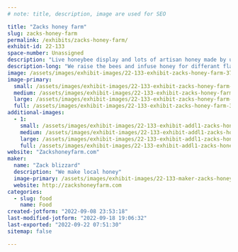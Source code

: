 ```yaml
---
# note: title, description, image are used for SEO

title: "Zacks honey farm"
slug: zacks-honey-farm
permalink: /exhibits/zacks-honey-farm/
exhibit-id: 22-133
space-number: Unassigned
description: "Live honeybee display and lots of artisan honey made by us."
description-long: "We raise the bees and infuse honey for differant flavors."
image: /assets/images/exhibit-images/22-133-exhibit-zacks-honey-farm-3725c509-e8c6-4ab2-9cac-d541d5891270-large.jpeg
image-primary: 
  small: /assets/images/exhibit-images/22-133-exhibit-zacks-honey-farm-3725c509-e8c6-4ab2-9cac-d541d5891270-small.jpeg
  medium: /assets/images/exhibit-images/22-133-exhibit-zacks-honey-farm-3725c509-e8c6-4ab2-9cac-d541d5891270-medium.jpeg
  large: /assets/images/exhibit-images/22-133-exhibit-zacks-honey-farm-3725c509-e8c6-4ab2-9cac-d541d5891270-large.jpeg
  full: /assets/images/exhibit-images/22-133-exhibit-zacks-honey-farm-3725c509-e8c6-4ab2-9cac-d541d5891270-full.jpeg
additional-images: 
  - 1:
    small: /assets/images/exhibit-images/22-133-exhibit-addl1-zacks-honey-farm-a90da1ca-174a-4bde-9f78-ec3b6ae004e1-small.jpeg
    medium: /assets/images/exhibit-images/22-133-exhibit-addl1-zacks-honey-farm-a90da1ca-174a-4bde-9f78-ec3b6ae004e1-medium.jpeg
    large: /assets/images/exhibit-images/22-133-exhibit-addl1-zacks-honey-farm-a90da1ca-174a-4bde-9f78-ec3b6ae004e1-large.jpeg
    full: /assets/images/exhibit-images/22-133-exhibit-addl1-zacks-honey-farm-a90da1ca-174a-4bde-9f78-ec3b6ae004e1-full.jpeg
website: "Zackshoneyfarm.com"
maker: 
  name: "Zack blizzard"
  description: "We make local honey"
  image-primary: /assets/images/exhibit-images/22-133-maker-zacks-honey-farm-299e95d5-7941-41d2-bab7-8d9a79e5d73a-medium.jpeg
  website: http://zackshoneyfarm.com
categories: 
  - slug: food
    name: Food
created-jotform: "2022-09-08 23:53:18"
last-modified-jotform: "2022-09-18 19:06:32"
last-exported: "2022-09-22 07:51:30"
sitemap: false

---
```

